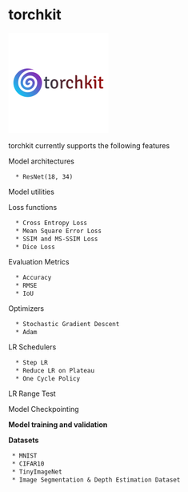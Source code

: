 # torchkit

![](https://github.com/Gilf641/torchkit/blob/master/Assets/torchkit.png)


torchkit currently supports the following features

Model architectures
   
      * ResNet(18, 34)

Model utilities

  Loss functions
  
      * Cross Entropy Loss
      * Mean Square Error Loss
      * SSIM and MS-SSIM Loss
      * Dice Loss

  Evaluation Metrics
  
      * Accuracy
      * RMSE
      * IoU
  
  Optimizers
  
      * Stochastic Gradient Descent
      * Adam
      
      
  LR Schedulers
      
      * Step LR
      * Reduce LR on Plateau
      * One Cycle Policy
  
  LR Range Test
  
  Model Checkpointing


**Model training and validation**


**Datasets**

     * MNIST
     * CIFAR10
     * TinyImageNet
     * Image Segmentation & Depth Estimation Dataset


